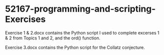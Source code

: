 # 52167-programming-and-scripting-Exercises

Exercise 1 & 2.docx contains the Python script I used to complete excerses 1 & 2 from Topics 1 and 2, and the ord() function.

Exercise 3.docx contains the Python script for the Collatz conjecture.
